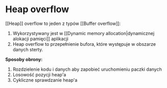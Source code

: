 # Heap overflow
[[Heap]] overflow to jeden z typów [[Buffer overflow]]:
1. Wykorzystywany jest w [[Dynamic memory allocation|dynamicznej alokacji pamięci]] aplikacji
2. Heap overflow to przepełnienie bufora, które występuje w obszarze danych sterty.

**Sposoby obrony:**
1. Rozdzielenie kodu i danych aby zapobieć uruchomieniu paczki danych
2. Losowość pozycji heap'a
3. Cykliczne sprawdzanie heap'a